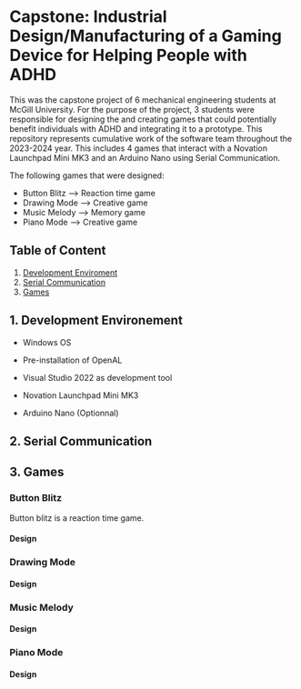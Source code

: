 # Capstone: Industrial Design/Manufacturing of a Gaming Device for Helping People with ADHD
This was the capstone project of 6 mechanical engineering students at McGill University. For the purpose of the project, 3 students were responsible for designing the and creating games that could potentially benefit individuals with ADHD and integrating it to a prototype. This repository represents cumulative work of the software team throughout the 2023-2024 year.
This includes 4 games that interact with a Novation Launchpad Mini MK3 and an Arduino Nano using Serial Communication.

The following games that were designed:
- Button Blitz --> Reaction time game
- Drawing Mode --> Creative game
- Music Melody --> Memory game
- Piano Mode   --> Creative game

## Table of Content
1. [Development Enviroment](#development-environment)
2. [Serial Communication](#serial-communication)
3. [Games](#games)

## 1. Development Environement
- Windows OS
- Pre-installation of OpenAL
- Visual Studio 2022 as development tool
- Novation Launchpad Mini MK3

- Arduino Nano (Optionnal)
## 2. Serial Communication
## 3. Games
### Button Blitz
Button blitz is a reaction time game.
#### Design
### Drawing Mode
#### Design
### Music Melody
#### Design
### Piano Mode
#### Design




 
